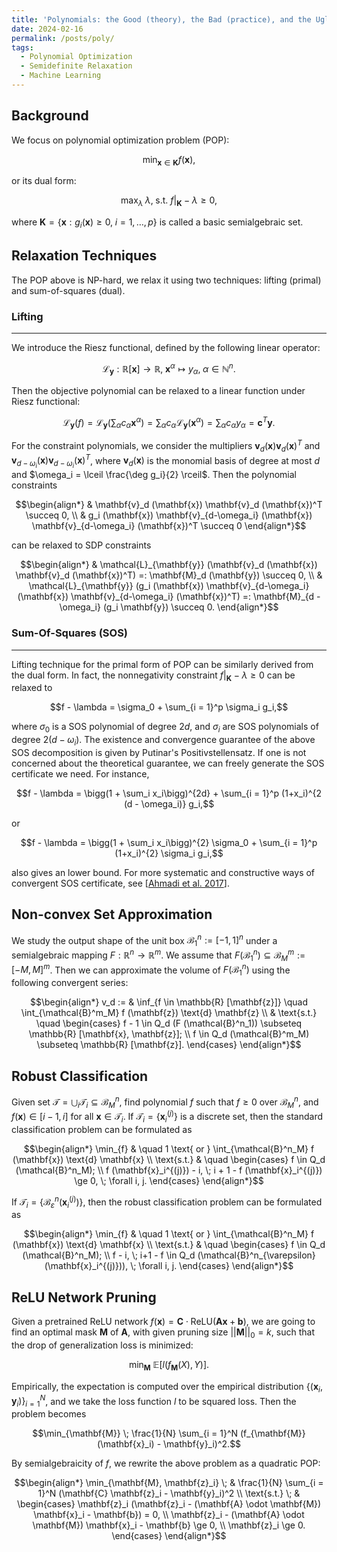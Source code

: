```yaml
---
title: 'Polynomials: the Good (theory), the Bad (practice), and the Ugly (from theory to practice)'
date: 2024-02-16
permalink: /posts/poly/
tags:
  - Polynomial Optimization
  - Semidefinite Relaxation
  - Machine Learning
---
```


Background
---
We focus on polynomial optimization problem (POP):

$$\min_{\mathbf{x} \in \mathbf{K}} f (\mathbf{x}),$$

or its dual form:

$$\max_{\lambda} \; \lambda, \; \text{s.t. } f\big\vert_{\mathbf{K}} - \lambda \ge 0,$$

where $\mathbf{K} = \lbrace\mathbf{x}: g_i (\mathbf{x}) \ge 0, \; i = 1, \ldots, p\rbrace$ is called a basic semialgebraic set.

Relaxation Techniques
---
The POP above is NP-hard, we relax it using two techniques: lifting (primal) and sum-of-squares (dual).

### Lifting
---
We introduce the Riesz functional, defined by the following linear operator:

$$\mathcal{L}_{\mathbf{y}}: \mathbb{R} [\mathbf{x}] \longrightarrow \mathbb{R}, \; \mathbf{x}^{\alpha} \mapsto y_{\alpha}, \; \alpha \in \mathbb{N}^n.$$

Then the objective polynomial can be relaxed to a linear function under Riesz functional:

$$\mathcal{L}_{\mathbf{y}} (f) = \mathcal{L}_{\mathbf{y}} \bigg(\sum_{\alpha} c_{\alpha} \mathbf{x}^{\alpha}\bigg) = \sum_{\alpha} c_{\alpha} \mathcal{L}_{\mathbf{y}} (\mathbf{x}^{\alpha}) = \sum_{\alpha} c_{\alpha} y_{\alpha} = \mathbf{c}^T \mathbf{y}.$$

For the constraint polynomials, we consider the multipliers $\mathbf{v}_d (\mathbf{x}) \mathbf{v}_d (\mathbf{x})^T$ and $\mathbf{v}_{d-\omega_i} (\mathbf{x}) \mathbf{v}_{d-\omega_i} (\mathbf{x})^T$, where $\mathbf{v}_d (\mathbf{x})$ is the monomial basis of degree at most $d$ and $\omega_i = \lceil \frac{\deg g_i}{2} \rceil$. Then the polynomial constraints 

$$\begin{align*}
& \mathbf{v}_d (\mathbf{x}) \mathbf{v}_d (\mathbf{x})^T \succeq 0, \\
& g_i (\mathbf{x}) \mathbf{v}_{d-\omega_i} (\mathbf{x}) \mathbf{v}_{d-\omega_i} (\mathbf{x})^T \succeq 0
\end{align*}$$

can be relaxed to SDP constraints

$$\begin{align*}
& \mathcal{L}_{\mathbf{y}} (\mathbf{v}_d (\mathbf{x}) \mathbf{v}_d (\mathbf{x})^T) =: \mathbf{M}_d (\mathbf{y}) \succeq 0, \\
& \mathcal{L}_{\mathbf{y}} (g_i (\mathbf{x}) \mathbf{v}_{d-\omega_i} (\mathbf{x}) \mathbf{v}_{d-\omega_i} (\mathbf{x})^T) =: \mathbf{M}_{d - \omega_i} (g_i \mathbf{y}) \succeq 0.
\end{align*}$$

### Sum-Of-Squares (SOS)
---
Lifting technique for the primal form of POP can be similarly derived from the dual form. In fact, the nonnegativity constraint $f\big\vert_{\mathbf{K}} - \lambda \ge 0$ can be relaxed to 

$$f - \lambda = \sigma_0 + \sum_{i = 1}^p \sigma_i g_i,$$

where $\sigma_0$ is a SOS polynomial of degree $2d$, and $\sigma_i$ are SOS polynomials of degree $2 (d - \omega_i)$. The existence and convergence guarantee of the above SOS decomposition is given by Putinar's Positivstellensatz. If one is not concerned about the theoretical guarantee, we can freely generate the SOS certificate we need. For instance,

$$f - \lambda = \bigg(1 + \sum_i x_i\bigg)^{2d} + \sum_{i = 1}^p (1+x_i)^{2 (d - \omega_i)} g_i,$$

or

$$f - \lambda = \bigg(1 + \sum_i x_i\bigg)^{2} \sigma_0 + \sum_{i = 1}^p (1+x_i)^{2} \sigma_i g_i,$$

also gives an lower bound. For more systematic and constructive ways of convergent SOS certificate, see [[Ahmadi et al. 2017](https://arxiv.org/abs/1709.09307)].

Non-convex Set Approximation
---
We study the output shape of the unit box $\mathcal{B}^n_1 := [-1, 1]^n$ under a semialgebraic mapping $F: \mathbb{R}^n \rightarrow \mathbb{R}^m$. We assume that $F (\mathcal{B}^n_1) \subseteq \mathcal{B}^m_M := [-M, M]^m$. Then we can approximate the volume of $F (\mathcal{B}^n_1)$ using the following convergent series:

$$\begin{align*}
v_d := & \inf_{f \in \mathbb{R} [\mathbf{z}]} \quad \int_{\mathcal{B}^m_M} f (\mathbf{z}) \text{d} \mathbf{z} \\
& \text{s.t.} \quad \begin{cases}
f - 1 \in Q_d (F (\mathcal{B}^n_1)) \subseteq \mathbb{R} [\mathbf{x}, \mathbf{z}]; \\
f \in Q_d (\mathcal{B}^m_M) \subseteq \mathbb{R} [\mathbf{z}]. 
\end{cases}
\end{align*}$$

Robust Classification
---
Given set $\mathcal{T} = \bigcup_i \mathcal{T}_i \subseteq \mathcal{B}^n_M$, find polynomial $f$ such that $f \ge 0$ over $\mathcal{B}^n_M$, and $f (\mathbf{x}) \in [i-1, i]$ for all $\mathbf{x} \in \mathcal{T}_i$. If $\mathcal{T}_i = \{\mathbf{x}_i^{(j)}\}$ is a discrete set, then the standard classification problem can be formulated as

$$\begin{align*}
\min_{f} & \quad 1 \text{ or } \int_{\mathcal{B}^n_M} f (\mathbf{x}) \text{d} \mathbf{x} \\
\text{s.t.} & \quad \begin{cases}
  f \in Q_d (\mathcal{B}^n_M); \\
  f (\mathbf{x}_i^{(j)}) - i, \; i + 1 - f (\mathbf{x}_i^{(j)}) \ge 0, \; \forall i, j.
\end{cases}
\end{align*}$$

If $\mathcal{T}_i = \{\mathcal{B}^n_{\varepsilon} (\mathbf{x}_i^{(j)})\}$, then the robust classification problem can be formulated as

$$\begin{align*}
\min_{f} & \quad 1 \text{ or } \int_{\mathcal{B}^n_M} f (\mathbf{x}) \text{d} \mathbf{x} \\
\text{s.t.} & \quad \begin{cases}
f \in Q_d (\mathcal{B}^n_M); \\
f - i, \; i+1 - f \in Q_d (\mathcal{B}^n_{\varepsilon} (\mathbf{x}_i^{(j)})), \; \forall i, j.
\end{cases}
\end{align*}$$

ReLU Network Pruning
---
Given a pretrained ReLU network $f (\mathbf{x}) = \mathbf{C} \cdot \text{ReLU} (\mathbf{Ax} + \mathbf{b})$, we are going to find an optimal mask $\mathbf{M}$ of $\mathbf{A}$, with given pruning size $\vert\vert \mathbf{M} \vert\vert_0 = k$, such that the drop of generalization loss is minimized:

$$\min_{\mathbf{M}} \; \mathbb{E} [l (f_{\mathbf{M}} (X), Y)].$$

Empirically, the expectation is computed over the empirical distribution $\{(\mathbf{x}_i, \mathbf{y}_i)\}_{i = 1}^N$, and we take the loss function $l$ to be squared loss. Then the problem becomes

$$\min_{\mathbf{M}} \; \frac{1}{N} \sum_{i = 1}^N (f_{\mathbf{M}} (\mathbf{x}_i) - \mathbf{y}_i)^2.$$

By semialgebraicity of $f$, we rewrite the above problem as a quadratic POP:

$$\begin{align*}
\min_{\mathbf{M}, \mathbf{z}_i} \; & \frac{1}{N} \sum_{i = 1}^N (\mathbf{C} \mathbf{z}_i - \mathbf{y}_i)^2 \\
\text{s.t.} \; & \begin{cases}
\mathbf{z}_i (\mathbf{z}_i - (\mathbf{A} \odot \mathbf{M}) \mathbf{x}_i - \mathbf{b}) = 0, \\
\mathbf{z}_i - (\mathbf{A} \odot \mathbf{M}) \mathbf{x}_i - \mathbf{b} \ge 0, \\
\mathbf{z}_i \ge 0.
\end{cases}
\end{align*}$$